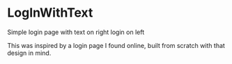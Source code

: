# LogInWithText
Simple login page with text on right login on left


This was inspired by a login page I found online, built from scratch with that design in mind.
